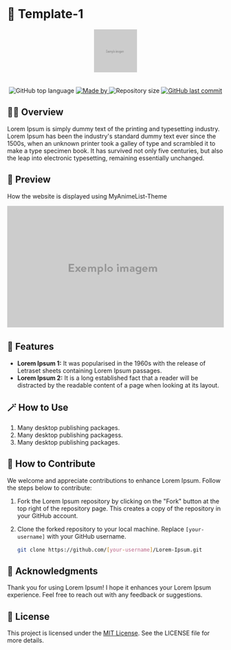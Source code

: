 # 🎨 Template-1

<div id="top" align="center">
    <a href="https://github.com/Thomazrlima/MyAnimeList-Theme#readme">
        <img src="https://raw.githubusercontent.com/iuricode/readme-template/main/repositorio/imagem.png" width="100" height="100">
    </a>
  <br>
  <br>
</div>

<p align="center">
  <img alt="GitHub top language" src="https://img.shields.io/github/languages/top/Thomazrlima/README.md-Templates?color=2e51a1&labelColor=000000">

  <a href="https://www.linkedin.com/in/Thomazrlima/">
    <img alt="Made by" src="https://img.shields.io/static/v1?label=made%20by&message=Thomaz%20Lima&color=2e51a1&labelColor=000000)](https://www.linkedin.com/in/johnggli/">
  </a>

  <img alt="Repository size" src="https://img.shields.io/github/repo-size/Thomazrlima/README.md-Templates?color=2e51a1&labelColor=000000">

  <a href="https://github.com/Thomazrlima/MyAnimeList-Theme/commits/master">
    <img alt="GitHub last commit" src="https://img.shields.io/github/last-commit/Thomazrlima/README.md-Templates?color=2e51a1&labelColor=000000)](https://github.com/Thomazrlima/MyAnimeList-Theme/commits/master">
  </a>
</p>

## 😶‍🌫️ Overview

Lorem Ipsum is simply dummy text of the printing and typesetting industry. Lorem Ipsum has been the industry's standard dummy text ever since the 1500s, when an unknown printer took a galley of type and scrambled it to make a type specimen book. It has survived not only five centuries, but also the leap into electronic typesetting, remaining essentially unchanged.

## 👀 Preview
How the website is displayed using MyAnimeList-Theme

<div id="top" align="center">
    <a href="https://github.com/Thomazrlima/MyAnimeList-Theme#readme">
        <img src="https://raw.githubusercontent.com/iuricode/readme-template/main/repositorio/imagem.png" width="700">
    </a>
</div>

## 🚀 Features

- **Lorem Ipsum 1:** It was popularised in the 1960s with the release of Letraset sheets containing Lorem Ipsum passages.
- **Lorem Ipsum 2:** It is a long established fact that a reader will be distracted by the readable content of a page when looking at its layout.

## 🪄 How to Use

1. Many desktop publishing packages.
2. Many desktop publishing packagess.
3. Many desktop publishing packages.

## 🧐 How to Contribute

We welcome and appreciate contributions to enhance Lorem Ipsum. Follow the steps below to contribute:

1. Fork the Lorem Ipsum repository by clicking on the "Fork" button at the top right of the repository page. This creates a copy of the repository in your GitHub account.

2. Clone the forked repository to your local machine. Replace `[your-username]` with your GitHub username.

   ```bash
   git clone https://github.com/[your-username]/Lorem-Ipsum.git

## 💞 Acknowledgments

Thank you for using Lorem Ipsum! I hope it enhances your Lorem Ipsum experience. Feel free to reach out with any feedback or suggestions.

## 📜 License

This project is licensed under the [MIT License](LICENSE). See the LICENSE file for more details.

